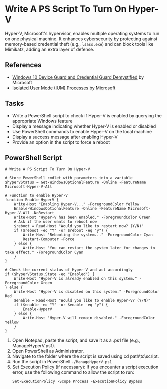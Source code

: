 # Write A PS Script To Turn On Hyper-V
Hyper-V, Microsoft's hypervisor, enables multiple operating systems to run on one physical machine. It enhances cybersecurity by protecting against memory-based credential theft (e.g., `lsass.exe`) and can block tools like Mimikatz, adding an extra layer of defense.

## References
- [Windows 10 Device Guard and Credential Guard Demystified](https://learn.microsoft.com/en-us/archive/blogs/ash/windows-10-device-guard-and-credential-guard-demystified) by Microsoft
- [Isolated User Mode (IUM) Processes](https://learn.microsoft.com/en-us/windows/win32/procthread/isolated-user-mode--ium--processes) by Microsoft

## Tasks
- Write a PowerShell script to check if Hyper-V is enabled by querying the appropriate Windows feature
- Display a message indicating whether Hyper-V is enabled or disabled
- Use PowerShell commands to enable Hyper-V on the local machine
- Display a success message after enabling Hyper-V
- Provide an option in the script to force a reboot

## PowerShell Script
```
# Write A PS Script To Turn On Hyper-V

# Store PowerShell cmdlet with parameters into a variable
$hyperVStatus = Get-WindowsOptionalFeature -Online -FeatureName Microsoft-Hyper-V-All

# Function to enable Hyper-V
function Enable-HyperV {
    Write-Host "Enabling Hyper-V..." -ForegroundColor Yellow
    Enable-WindowsOptionalFeature -Online -FeatureName Microsoft-Hyper-V-All -NoRestart
    Write-Host "Hyper-V has been enabled." -ForegroundColor Green
    # Ask if the user wants to reboot now
    $reboot = Read-Host "Would you like to restart now? (Y/N)"
    if ($reboot -eq "Y" -or $reboot -eq "y") {
        Write-Host "Rebooting the system..." -ForegroundColor Cyan
        Restart-Computer -Force
    } else {
        Write-Host "You can restart the system later for changes to take effect." -ForegroundColor Cyan
    }
}

# Check the current status of Hyper-V and act accordingly
if ($hyperVStatus.State -eq "Enabled") {
    Write-Host "Hyper-V is already enabled on this system." -ForegroundColor Green
} else {
    Write-Host "Hyper-V is disabled on this system." -ForegroundColor Red
    $enable = Read-Host "Would you like to enable Hyper-V? (Y/N)"
    if ($enable -eq "Y" -or $enable -eq "y") {
        Enable-HyperV
    } else {
        Write-Host "Hyper-V will remain disabled." -ForegroundColor Yellow
    }
}
```

1. Open Notepad, paste the script, and save it as a .ps1 file (e.g., ManageHyperV.ps1).
2. Open PowerShell as Administrator.
3. Navigate to the folder where the script is saved using cd path\to\script.
4. Run the script in PowerShell `./ManageHyperV.ps1` 
5. Set Execution Policy (if necessary): If you encounter a script execution error, use the following command to allow the script to run:
    ```
    Set-ExecutionPolicy -Scope Process -ExecutionPolicy Bypass
    ```
   
